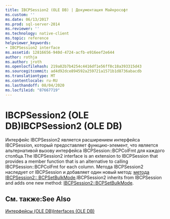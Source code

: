 ```yaml
---
title: IBCPSession2 (OLE DB) | Документация Майкрософт
ms.custom: ''
ms.date: 06/13/2017
ms.prod: sql-server-2014
ms.reviewer: ''
ms.technology: native-client
ms.topic: reference
helpviewer_keywords:
- IBCPSession2 interface
ms.assetid: 12816656-940d-4724-acfb-e916eef2e644
author: rothja
ms.author: jroth
ms.openlocfilehash: 219a82b7b4254c4416df1e56ff8c18a393315d43
ms.sourcegitcommit: ad4d92dce894592a259721a1571b1d8736abacdb
ms.translationtype: MT
ms.contentlocale: ru-RU
ms.lasthandoff: 08/04/2020
ms.locfileid: "87667719"
---
```

# <a name="ibcpsession2-ole-db"></a><span data-ttu-id="0adb9-102">IBCPSession2 (OLE DB)</span><span class="sxs-lookup"><span data-stu-id="0adb9-102">IBCPSession2 (OLE DB)</span></span>
  <span data-ttu-id="0adb9-103">Интерфейс IBCPSession2 является расширением интерфейса IBCPSession, который предоставляет функцию-элемент, что является альтернативой вызову интерфейса IBCPSession::BCPColFmt для каждого столбца.</span><span class="sxs-lookup"><span data-stu-id="0adb9-103">The IBCPSession2 interface is an extension to IBCPSession that provides a member function that is an alternative to calling IBCPSession::BCPColFmt for each column.</span></span>  <span data-ttu-id="0adb9-104">Метода IBCPSession2 наследует от IBCPSession и добавляет один новый метод: [метода IBCPSession2:: BCPSetBulkMode](ibcpsession2-bcpsetbulkmode.md).</span><span class="sxs-lookup"><span data-stu-id="0adb9-104">IBCPSession2 inherits from IBCPSession and adds one new method: [IBCPSession2::BCPSetBulkMode](ibcpsession2-bcpsetbulkmode.md).</span></span>  
  
## <a name="see-also"></a><span data-ttu-id="0adb9-105">См. также:</span><span class="sxs-lookup"><span data-stu-id="0adb9-105">See Also</span></span>  
 [<span data-ttu-id="0adb9-106">Интерфейсы (OLE DB)</span><span class="sxs-lookup"><span data-stu-id="0adb9-106">Interfaces &#40;OLE DB&#41;</span></span>](../../database-engine/dev-guide/interfaces-ole-db.md)  
  
  

